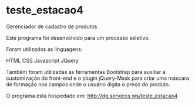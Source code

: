 # teste_estacao4
Gerenciador de cadastro de produtos

Este programa foi desenvolvido para um processo seletivo.

Foram utilizados as linguagens:

HTML
CSS
Javascript
JQuery

Também foram utilizadas as ferramentas Bootstrap para auxiliar a customização do front-end e o plugin jQuery-Mask para criar uma máscara de formação nos campos onde o usuário digita o preço do produto. 

O programa esta hospedado em: http://dg.servicos.ws/teste_estacao4

